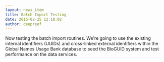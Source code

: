 ```yaml
---
layout: news_item
title: Batch Import Testing
date: 2015-02-25 12:18:02
author: deepreef
---
```


Now testing the batch import routines.  We're going to use the existing internal identifiers (UUIDs) and cross-linked external identifiers within the Global Names Usage Bank database to seed the BioGUID system and test performance on the data services.
